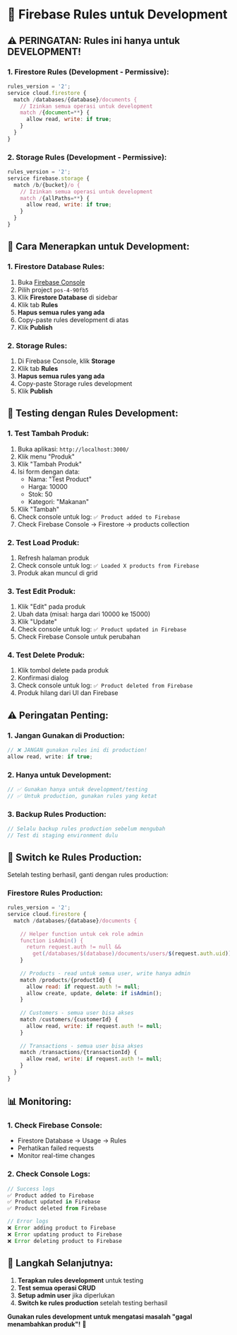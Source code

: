 # 🔐 **Firebase Rules untuk Development**

## ⚠️ **PERINGATAN: Rules ini hanya untuk DEVELOPMENT!**

### **1. Firestore Rules (Development - Permissive):**

```javascript
rules_version = '2';
service cloud.firestore {
  match /databases/{database}/documents {
    // Izinkan semua operasi untuk development
    match /{document=**} {
      allow read, write: if true;
    }
  }
}
```

### **2. Storage Rules (Development - Permissive):**

```javascript
rules_version = '2';
service firebase.storage {
  match /b/{bucket}/o {
    // Izinkan semua operasi untuk development
    match /{allPaths=**} {
      allow read, write: if true;
    }
  }
}
```

## 🚀 **Cara Menerapkan untuk Development:**

### **1. Firestore Database Rules:**
1. Buka [Firebase Console](https://console.firebase.google.com/)
2. Pilih project `pos-4-90fb5`
3. Klik **Firestore Database** di sidebar
4. Klik tab **Rules**
5. **Hapus semua rules yang ada**
6. Copy-paste rules development di atas
7. Klik **Publish**

### **2. Storage Rules:**
1. Di Firebase Console, klik **Storage**
2. Klik tab **Rules**
3. **Hapus semua rules yang ada**
4. Copy-paste Storage rules development
5. Klik **Publish**

## 🧪 **Testing dengan Rules Development:**

### **1. Test Tambah Produk:**
1. Buka aplikasi: `http://localhost:3000/`
2. Klik menu "Produk"
3. Klik "Tambah Produk"
4. Isi form dengan data:
   - Nama: "Test Product"
   - Harga: 10000
   - Stok: 50
   - Kategori: "Makanan"
5. Klik "Tambah"
6. Check console untuk log: `✅ Product added to Firebase`
7. Check Firebase Console → Firestore → products collection

### **2. Test Load Produk:**
1. Refresh halaman produk
2. Check console untuk log: `✅ Loaded X products from Firebase`
3. Produk akan muncul di grid

### **3. Test Edit Produk:**
1. Klik "Edit" pada produk
2. Ubah data (misal: harga dari 10000 ke 15000)
3. Klik "Update"
4. Check console untuk log: `✅ Product updated in Firebase`
5. Check Firebase Console untuk perubahan

### **4. Test Delete Produk:**
1. Klik tombol delete pada produk
2. Konfirmasi dialog
3. Check console untuk log: `✅ Product deleted from Firebase`
4. Produk hilang dari UI dan Firebase

## ⚠️ **Peringatan Penting:**

### **1. Jangan Gunakan di Production:**
```javascript
// ❌ JANGAN gunakan rules ini di production!
allow read, write: if true;
```

### **2. Hanya untuk Development:**
```javascript
// ✅ Gunakan hanya untuk development/testing
// ✅ Untuk production, gunakan rules yang ketat
```

### **3. Backup Rules Production:**
```javascript
// Selalu backup rules production sebelum mengubah
// Test di staging environment dulu
```

## 🔄 **Switch ke Rules Production:**

Setelah testing berhasil, ganti dengan rules production:

### **Firestore Rules Production:**
```javascript
rules_version = '2';
service cloud.firestore {
  match /databases/{database}/documents {
    
    // Helper function untuk cek role admin
    function isAdmin() {
      return request.auth != null && 
        get(/databases/$(database)/documents/users/$(request.auth.uid)).data.role == 'admin';
    }
    
    // Products - read untuk semua user, write hanya admin
    match /products/{productId} {
      allow read: if request.auth != null;
      allow create, update, delete: if isAdmin();
    }
    
    // Customers - semua user bisa akses
    match /customers/{customerId} {
      allow read, write: if request.auth != null;
    }
    
    // Transactions - semua user bisa akses
    match /transactions/{transactionId} {
      allow read, write: if request.auth != null;
    }
  }
}
```

## 📊 **Monitoring:**

### **1. Check Firebase Console:**
- Firestore Database → Usage → Rules
- Perhatikan failed requests
- Monitor real-time changes

### **2. Check Console Logs:**
```javascript
// Success logs
✅ Product added to Firebase
✅ Product updated in Firebase
✅ Product deleted from Firebase

// Error logs
❌ Error adding product to Firebase
❌ Error updating product to Firebase
❌ Error deleting product to Firebase
```

## 🎯 **Langkah Selanjutnya:**

1. **Terapkan rules development** untuk testing
2. **Test semua operasi CRUD**
3. **Setup admin user** jika diperlukan
4. **Switch ke rules production** setelah testing berhasil

**Gunakan rules development untuk mengatasi masalah "gagal menambahkan produk"!** 🚀 